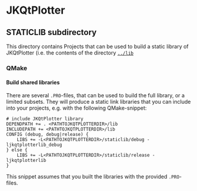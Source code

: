# JKQtPlotter
## STATICLIB subdirectory

This directory contains Projects that can be used to build a static library of JKQtPlotter (i.e. the contents of the directory [`../lib`](https://github.com/jkriege2/JKQtPlotter/tree/master/lib)

### QMake

#### Build shared libraries
There are several `.PRO`-files, that can be used to build the full library, or a limited subsets. They will produce a static link libraries that you can include into your projects, e.g. with the following QMake-snippet:

```qmake
# include JKQtPlotter library
DEPENDPATH += . <PATHTOJKQTPLOTTERDIR>/lib
INCLUDEPATH += <PATHTOJKQTPLOTTERDIR>/lib
CONFIG (debug, debug|release) {
    LIBS += -L<PATHTOJKQTPLOTTERDIR>/staticlib/debug -ljkqtplotterlib_debug
} else {
    LIBS += -L<PATHTOJKQTPLOTTERDIR>/staticlib/release -ljkqtplotterlib
}
```

This snippet assumes that you built the libraries with the provided `.PRO`-files.